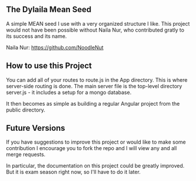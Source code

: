 ## The Dylaila Mean Seed

A simple MEAN seed I use with a very organized structure I like. This project would not have been possible without Naila Nur, who contributed gratly to its success and its name.

Naila Nur:
https://github.com/NoodleNut

## How to use this Project

You can add all of your routes to route.js in the App directory. This is where server-side routing is done.
The main server file is the top-level directory server.js - it includes a setup for a mongo database.

It then becomes as simple as building a regular Angular project from the public directory.

## Future Versions

If you have suggestions to improve this project or would like to make some contribution I encourage you to fork the repo and I will view any and all merge requests.

In particular, the documentation on this project could be greatly improved. But it is exam season right now, so I'll have to do it later.